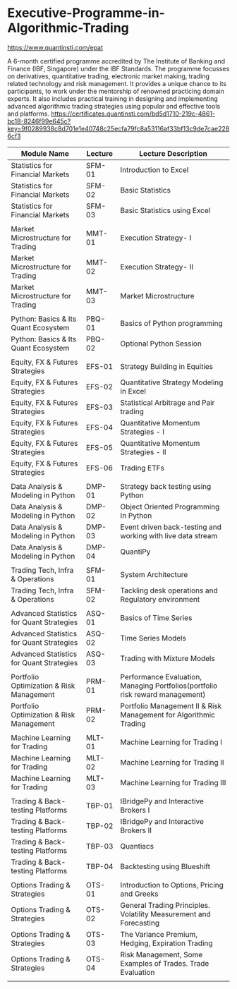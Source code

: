 # Executive-Programme-in-Algorithmic-Trading
https://www.quantinsti.com/epat

A 6-month certified programme accredited by The Institute of Banking and Finance (IBF, Singapore) under the IBF Standards.  The programme focusses on derivatives, quantitative trading, electronic market making, trading related technology and risk management.  It provides a unique chance to its participants, to work under the mentorship of renowned practicing domain experts.  It also includes practical training in designing and implementing advanced algorithmic trading strategies using popular and effective tools and platforms.
https://certificates.quantinsti.com/bd5d1710-219c-4861-bc18-8246f99e645c?key=9f0289938c8d701e1e40748c25ecfa79fc8a53116af33bf13c9de7cae2286cf3

| Module Name  | Lecture |Lecture Description   | 
| ------------- | ------------- |------------- | 
| Statistics for Financial Markets   | SFM-01  |Introduction to Excel   | 
| Statistics for Financial Markets   | SFM-02  |Basic Statistics    | 
| Statistics for Financial Markets   | SFM-03  |Basic Statistics using Excel| 
|  | |   | 
| Market Microstructure for Trading   | MMT-01  | Execution Strategy- I | 
| Market Microstructure for Trading   | MMT-02  | Execution Strategy- II | 
| Market Microstructure for Trading   | MMT-03  | Market Microstructure  | 
|  | |   | 
| Python: Basics & Its Quant Ecosystem    | PBQ-01  |Basics of Python programming    | 
| Python: Basics & Its Quant Ecosystem    | PBQ-02  |Optional Python Session | 
|  | |   | 
| Equity, FX & Futures Strategies    | EFS-01  |Strategy Building in Equities | 
| Equity, FX & Futures Strategies    | EFS-02  |Quantitative Strategy Modeling in Excel   | 
| Equity, FX & Futures Strategies    | EFS-03  |Statistical Arbitrage and Pair trading  | 
| Equity, FX & Futures Strategies    | EFS-04  |Quantitative Momentum Strategies - I  | 
| Equity, FX & Futures Strategies    | EFS-05  |Quantitative Momentum Strategies - II | 
| Equity, FX & Futures Strategies    | EFS-06  |Trading ETFs  | 
|  | |   | 
| Data Analysis & Modeling in Python    | DMP-01  |Strategy back testing using Python   | 
| Data Analysis & Modeling in Python    | DMP-02  |Object Oriented Programming In Python   | 
| Data Analysis & Modeling in Python    | DMP-03  |Event driven back-testing and working with live data stream    | 
| Data Analysis & Modeling in Python    | DMP-04  |QuantiPy   | 
|  | |   | 
| Trading Tech, Infra & Operations    | SFM-01  |System Architecture    | 
| Trading Tech, Infra & Operations    | SFM-02  |Tackling desk operations and Regulatory environment    | 
|  | |   | 
| Advanced Statistics for Quant Strategies    | ASQ-01  |Basics of Time Series   | 
| Advanced Statistics for Quant Strategies    | ASQ-02  |Time Series Models    | 
| Advanced Statistics for Quant Strategies    | ASQ-03  |Trading with Mixture Models   | 
|  | |   | 
| Portfolio Optimization & Risk Management    | PRM-01  |Performance Evaluation, Managing Portfolios(portfolio risk reward management)   | 
| Portfolio Optimization & Risk Management    | PRM-02  |Portfolio Management II & Risk Management for Algorithmic Trading    | 
|  | |   | 
| Machine Learning for Trading   | MLT-01  |Machine Learning for Trading I   | 
| Machine Learning for Trading   | MLT-02  |Machine Learning for Trading II   | 
| Machine Learning for Trading   | MLT-03  |Machine Learning for Trading III   | 
|  | |   | 
| Trading & Back-testing Platforms    | TBP-01  |IBridgePy and Interactive Brokers I     | 
| Trading & Back-testing Platforms    | TBP-02  |IBridgePy and Interactive Brokers II     | 
| Trading & Back-testing Platforms    | TBP-03  |Quantiacs    | 
| Trading & Back-testing Platforms    | TBP-04  |Backtesting using Blueshift     | 
|  | |   | 
| Options Trading & Strategies    | OTS-01  |Introduction to Options, Pricing and Greeks    | 
| Options Trading & Strategies    | OTS-02 |General Trading Principles. Volatility Measurement and Forecasting     | 
| Options Trading & Strategies    | OTS-03 |The Variance Premium, Hedging, Expiration Trading     | 
| Options Trading & Strategies    | OTS-04 |Risk Management, Some Examples of Trades. Trade Evaluation     | 
|  | |   | 
